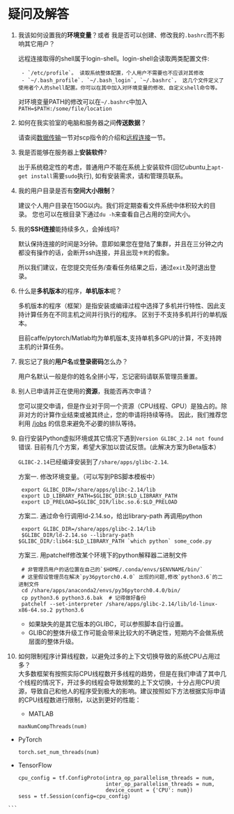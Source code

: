 # 疑问及解答

1. 我该如何设置我的**环境变量**？或者 我是否可以创建、修改我的`.bashrc`而不影响其它用户？

     远程连接取得的shell属于login-shell。login-shell会读取两类配置文件:

        - `/etc/profile`。 读取系统整体配置，个人用户不需要也不应该对其修改
        - `~/.bash_profile`. `~/.bash_login`, `~/.bashrc`， 这几个文件定义了使用者个人的shell配置。你可以在其中加入对环境变量的修改、自定义shell命令等。

    对环境变量PATH的修改可以在`~/.bashrc`中加入
    `PATH=$PATH:/some/file/location`

2. 如何在我实验室的电脑和服务器之间**传送数据**？

    请查阅[数据传输](linuxBasic/commands.md#数据传输)一节对scp指令的介绍和[远程连接](sshConnection.md)一节。

3. 我是否能够在服务器上**安装软件**?

    出于系统稳定性的考虑，普通用户不能在系统上安装软件(回忆ubuntu上`apt-get install`需要`sudo`执行), 如有安装需求，请和管理员联系。

4. 我的用户目录是否有**空间大小限制**？

    建议个人用户目录在150G以内。我们将定期查看文件系统中体积较大的目录。 您也可以在根目录下通过`du -h`来查看自己占用的空间大小。

5. 我的**SSH连接**能持续多久，会掉线吗?

     默认保持连接的时间是3分钟。意即如果您在登陆了集群，并且在三分钟之内都没有操作的话，会断开ssh连接，并且出现`卡死`的假象。

     所以我们建议，在您提交完任务/查看任务结果之后，通过`exit`及时退出登录。

6. 什么是**多机版本**的程序，**单机版本**呢？

    多机版本的程序（框架）是指安装或编译过程中选择了多机并行特性、因此支持计算任务在不同主机之间并行执行的程序。
    区别于不支持多机并行的单机版本。

    目前caffe/pytorch/Matlab均为单机版本,支持单机多GPU的计算，不支持跨主机的计算任务。

7. 我忘记了我的**用户名**或**登录密码**怎么办？

    用户名默认一般是你的姓名全拼小写，忘记密码请联系管理员重置。

8. 别人已申请并正在使用的**资源**，我能否再次申请？

    您可以提交申请，但是作业对于同一个资源（CPU线程、GPU）是独占的。除非对方的计算作业结束或被其终止，您的申请将持续等待。
    因此，我们推荐您利用 [/jobs](http://219.217.238.193/jobs) 的信息来避免不必要的排队等待。

9. 自行安装Python虚拟环境或其它情况下遇到`Version GLIBC_2.14 not found`错误. 目前有几个方案，希望大家加以尝试反馈。(此解决方案为Beta版本）

    `GLIBC-2.14`已经编译安装到了`/share/apps/glibc-2.14`.  

    方案一.
        修改环境变量。（可以写到PBS脚本模板中）  

        export GLIBC_DIR=/share/apps/glibc-2.14/lib 
        export LD_LIBRARY_PATH=$GLIBC_DIR:$LD_LIBRARY_PATH
        export LD_PRELOAD=$GLIBC_DIR/libc.so.6:$LD_PRELOAD

    方案二. 
        通过命令行调用ld-2.14.so，给出library-path 再调用python

        export GLIBC_DIR=/share/apps/glibc-2.14/lib                                                            
        $GLIBC_DIR/ld-2.14.so --library-path $GLIBC_DIR/:lib64:$LD_LIBRARY_PATH `which python` some_code.py

    方案三.
       用patchelf修改某个环境下的python解释器二进制文件

        # 非管理员用户的话位置在自己的`$HOME/.conda/envs/$ENVNAME/bin/`
        # 这里假设管理员在解决`py36pytorch0.4.0` 出现的问题,修改`python3.6`的二进制文件
        cd /share/apps/anaconda2/envs/py36pytorch0.4.0/bin/   
        cp python3.6 python3.6.bak  # 记得做好备份 
        patchelf --set-interpreter /share/apps/glibc-2.14/lib/ld-linux-x86-64.so.2 python3.6

    * 如果缺失的是其它版本的GLIBC，可以参照脚本自行设置。
    * GLIBC的整体升级工作可能会带来比较大的不确定性，短期内不会做系统层面的整体升级。



10. 如何限制程序计算线程数，以避免过多的上下文切换导致的系统CPU占用过多？  
   大多数框架有按照实际CPU线程数开多线程的趋势，但是在我们申请了其中几个线程的情况下，开过多的线程会导致频繁的上下文切换，十分占用CPU资源，导致自己和他人的程序受到极大的影响。建议按照如下方法根据实际申请的CPU线程数进行限制，以达到更好的性能：
   
    - MATLAB  
     ```
     maxNumCompThreads(num)
     ```
   - PyTorch  
     ```
     torch.set_num_threads(num)
     ```
   - TensorFlow  
     ```
     cpu_config = tf.ConfigProto(intra_op_parallelism_threads = num,
                                 inter_op_parallelism_threads = num,
                                 device_count = {'CPU': num})
     sess = tf.Session(config=cpu_config)
    ```
